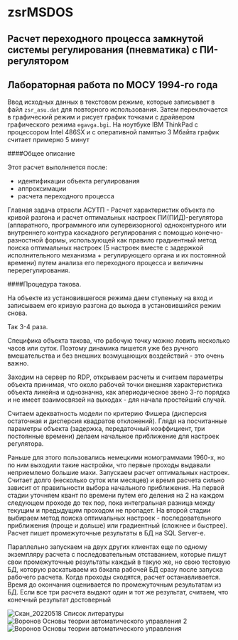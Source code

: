 # zsrMSDOS
Расчет переходного процесса замкнутой системы регулирования (пневматика) с ПИ-регулятором
----------------
Лабораторная работа по МОСУ 1994-го года
----
Ввод исходных данных в текстовом режиме, которые записывает в файл `zsr_asu.dat` для повторного использования. Затем переключается в графический режим и рисует график точками с драйвером графического режима `egavga.bgi`. На ноутбуке IBM ThinkPad с процессором Intel 486SX и с оперативной памятью 3 Мбайта график считает примерно 5 минут

####Общее описание

Этот расчет выполняется после:
 - идентификации объекта регулирования
 - аппроксимации
 - расчета переходного процесса

Главная задача отрасли АСУТП -
Расчет характеристик объекта по кривой разгона и расчет оптимальных настроек ПИ(ПИД)-регулятора
(аппаратного, программного или супервизорного)
одноконтурного или внутреннего контура каскадного регулирования с помощью конечно-разностной формы,
использующей как правило градиентный метод поиска оптимальных настроек
(5 настроек вместе с задержкой исполнительного механизма + регулирующего органа и их постоянной времени)
путем анализа его переходного процесса и величины перерегулирования.

####Процедура такова.

На объекте из установившегося режима даем ступеньку на вход и записываем его кривую разгона до выхода
в установившийся режим снова.

Так 3-4 раза.

Специфика объекта такова, что рабочую точку можно ловить несколько часов или суток.
Поэтому динамика пишется уже без ручного вмешательства и без внешних возмущающих воздействий -
это очень важно.

Заходим на сервер по RDP, открываем расчеты и считаем параметры объекта принимая,
 что около рабочей точки внешняя характеристика объекта линейна и однозначна,
 как апериодическое звено 3-го порядка и не имеет взаимосвязей на выходах - для начала простейший случай.

Считаем адекватность модели по критерию Фишера (дисперсия остаточная и дисперсия квадратов отклонений).
Глядя на посчитанные параметры объекта (задержка, передаточный коэффициент, три постоянные времени)
делаем начальное приближение для настроек регулятора.

Раньше для этого пользовались немецкими номограммами 1960-х, но по ним выходили такие настройки,
что первые проходы выдавали неприемлемо большие махи. Запускаем расчет оптимальных настроек.
Считает долго (несколько суток или месяцев) и время расчета сильно зависит от правильности
выбора начального приближения. На первой стадии уточняем квант по времени путем его деления на
2 на каждом следующем проходе до тех пор, пока интегральная разница между текущим и предыдущим
проходом не пропадет. На второй стадии выбираем метод поиска оптимальных настроек -
последовательного приближения (проще и дольше) или градиентный (сложнее и быстрее).
Расчет пишет промежуточные результаты в БД на SQL Server-е.

Параллельно запускаем на двух других клиентах еще по одному экземпляру расчета с последовательным отставанием,
которые пишут свои промежуточные результаты каждый в такую же, но свою тестовую БД,
которую раскатываем из бэкапа рабочей БД сразу после запуска рабочего расчета.
Когда проходы сходятся, расчет останавливается. Время до окончания оценивается по промежуточным результатам из БД.
Если все три расчета выдают один и тот же результат, считаем, что конечный результат достоверный

![Скан_20220518 Список литературы](https://user-images.githubusercontent.com/104857185/169300327-edc95bab-652d-4889-8860-39029b4562b1.png)
![Воронов Основы теории автоматического управления 2](https://user-images.githubusercontent.com/104857185/169300447-36c1207a-5957-4198-96ac-d02bae81e7b2.png)
![Воронов Основы теории автоматического управления](https://user-images.githubusercontent.com/104857185/169300481-d2fbcb78-5a43-4c2d-bca1-ea81d094a141.jpg)
